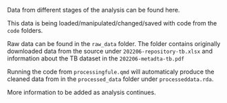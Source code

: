 Data from different stages of the analysis can be found here. 

This data is being loaded/manipulated/changed/saved with code from the `code` folders.

Raw data can be found in the `raw_data` folder. The folder contains originally downloaded data from the source under `202206-repository-tb.xlsx` and information about the TB dataset in the `202206-metadta-tb.pdf`

Running the code from `processingfule.qmd` will automaticaly produce the cleaned data from in the `processed_data` folder under `processeddata.rda`. 


More information to be added as analysis continues. 